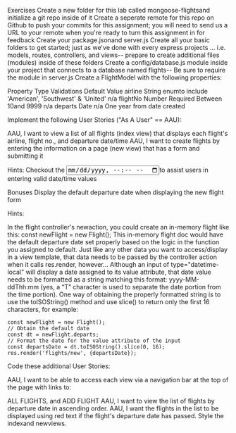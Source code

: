 Exercises
Create a new folder for this lab called mongoose-flightsand initialize a git repo inside of it
Create a seperate remote for this repo on Github to push your commits for this assignment; you will need to send us a URL to your remote when you're ready to turn this assignment in for feedback
Create your package.jsonand server.js
Create all your basic folders to get started; just as we've done with every express projects ... i.e. models, routes, controllers, and views-- prepare to create additional files (modules) inside of these folders
Create a config/database.js module inside your project that connects to a database named flights-- Be sure to require the module in server.js
Create a FlightModel with the following properties:


Property	Type	Validations	Default Value
airline	String	enumto include 'American', 'Southwest' & 'United'	n/a
flightNo	Number	Required
Between 10and 9999	n/a
departs	Date	n/a	One year from date created

Implement the following User Stories ("As A User" == AAU):

AAU, I want to view a list of all flights (index view) that displays each flight's airline, flight no., and departure date/time
AAU, I want to create flights by entering the information on a page (new view) that has a form and submitting it


Hints:
Checkout the <input type="datetime-local">to assist users in entering valid date/time values



Bonuses
Display the default departure date when displaying the new flight form

Hints:

In the flight controller's newaction, you could create an in-memory flight like this:
const newFlight = new Flight();
This in-memory flight doc would have the default departure date set properly based on the logic in the function you assigned to default.
Just like any other data you want to access/display in a view template, that data needs to be passed by the controller action when it calls res.render, however…
Although an input of type="datetime-local" will display a date assigned to its value attribute, that date value needs to be formatted as a string matching this format: yyyy-MM-ddThh:mm (yes, a “T” character is used to separate the date portion from the time portion). One way of obtaining the properly formatted string is to use the toISOString() method and use slice() to return only the first 16 characters, for example:


	const newFlight = new Flight();
	// Obtain the default date
	const dt = newFlight.departs;
	// Format the date for the value attribute of the input
	const departsDate = dt.toISOString().slice(0, 16);
	res.render('flights/new', {departsDate});


Code these additional User Stories:

AAU, I want to be able to access each view via a navigation bar at the top of the page with links to:

ALL FLIGHTS, and
ADD FLIGHT
AAU, I want to view the list of flights by departure date in ascending order.
AAU, I want the flights in the list to be displayed using red text if the flight's departure date has passed.
Style the indexand newviews.